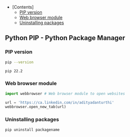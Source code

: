 - [Contents]
    - [PIP version](#pip-version)
    - [Web browser module](#web-browser-module)
    - [Uninstalling packages](#uninstalling-packages)



## Python PIP - Python Package Manager

### PIP version

```sh
pip --version
```

```sh
pip 22.2
```

### Web browser module

```py
import webbrowser # Web browser module to open websites

url = 'https://ca.linkedin.com/in/adityadanturthi'
webbrowser.open_new_tab(url)
```

### Uninstalling packages

```sh
pip uninstall packagename
```
